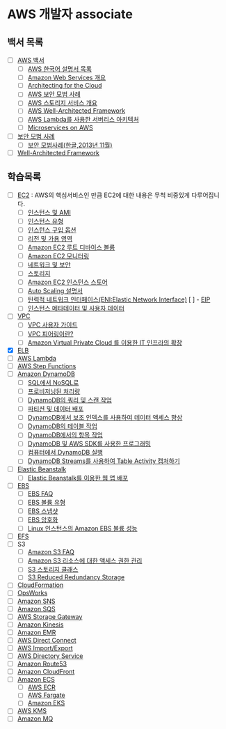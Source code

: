 # AWS 개발자 associate

## 백서 목록

- [ ] [AWS 백서](https://aws.amazon.com/ko/whitepapers/)
  - [ ] [AWS 한국어 설명서 목록](https://aws.amazon.com/ko/blogs/korea/ko-documentation/)
  - [ ] [Amazon Web Services 개요](https://d1.awsstatic.com/International/ko_KR/whitepapers/aws-overview.pdf)
  - [ ] [Architecting for the Cloud](https://d1.awsstatic.com/whitepapers/AWS_Cloud_Best_Practices.pdf)
  - [ ] [AWS 보안 모범 사례](https://d1.awsstatic.com/whitepapers/Security/AWS_Security_Best_Practices.pdf)
  - [ ] [AWS 스토리지 서비스 개요](https://d1.awsstatic.com/whitepapers/Storage/AWS%20Storage%20Services%20Whitepaper-v9.pdf)
  - [ ] [AWS Well-Architected Framework](https://d1.awsstatic.com/International/ko_KR/whitepapers/Well-Architected%20Framework%20Whitepaper.pdf)
  - [ ] [AWS Lambda를 사용한 서버리스 아키텍처](https://d1.awsstatic.com/whitepapers/serverless-architectures-with-aws-lambda.pdf)
  - [ ] [Microservices on AWS](https://d1.awsstatic.com/whitepapers/microservices-on-aws.pdf)
- [ ] [보안 모범 사례](https://d0.awsstatic.com/whitepapers/Security/AWS_Security_Best_Practices.pdf)
  - [ ] [보안 모범사례(한글,2013년 11월)](https://d0.awsstatic.com/International/ko_KR/whitepapers/AWS_Security_Best_Practices_11052013.pdf)
- [ ] [Well-Architected Framework](https://d0.awsstatic.com/whitepapers/architecture/AWS_Well-Architected_Framework.pdf)

## 학습목록

- [ ] [EC2](http://docs.aws.amazon.com/ko_kr/AWSEC2/latest/UserGuide/concepts.html) : AWS의 핵심서비스인 만큼 EC2에 대한 내용은 무척 비중있게 다루어집니다.
  - [ ] [인스턴스 및 AMI](http://docs.aws.amazon.com/ko_kr/AWSEC2/latest/UserGuide/ec2-instances-and-amis.html)
  - [ ] [인스턴스 유형](http://docs.aws.amazon.com/ko_kr/AWSEC2/latest/UserGuide/instance-types.html)
  - [ ] [인스턴스 구입 옵션](http://docs.aws.amazon.com/ko_kr/AWSEC2/latest/UserGuide/instance-purchasing-options.html)
  - [ ] [리전 및 가용 영역](http://docs.aws.amazon.com/ko_kr/AWSEC2/latest/UserGuide/using-regions-availability-zones.html)
  - [ ] [Amazon EC2 루트 디바이스 볼륨](http://docs.aws.amazon.com/ko_kr/AWSEC2/latest/UserGuide/RootDeviceStorage.html)
  - [ ] [Amazon EC2 모니터링](http://docs.aws.amazon.com/ko_kr/AWSEC2/latest/UserGuide/monitoring_ec2.html)
  - [ ] [네트워크 및 보안](http://docs.aws.amazon.com/ko_kr/AWSEC2/latest/UserGuide/EC2_Network_and_Security.html)
  - [ ] [스토리지](http://docs.aws.amazon.com/ko_kr/AWSEC2/latest/UserGuide/Storage.html)
  - [ ] [Amazon EC2 인스턴스 스토어](http://docs.aws.amazon.com/ko_kr/AWSEC2/latest/UserGuide/InstanceStorage.html)
  - [ ] [Auto Scaling 설명서](http://docs.aws.amazon.com/ko_kr/autoscaling/latest/userguide/WhatIsAutoScaling.html)
  - [ ] [탄력적 네트워크 인터페이스(ENI:Elastic Network Interface)](http://docs.aws.amazon.com/ko_kr/AWSEC2/latest/UserGuide/using-eni.html)
  [ ] - [EIP](https://aws.amazon.com/ec2/faqs/)
  - [ ] [인스턴스 메타데이터 및 사용자 데이터](http://docs.aws.amazon.com/ko_kr/AWSEC2/latest/UserGuide/ec2-instance-metadata.html)
- [ ] [VPC](https://aws.amazon.com/ko/vpc/faqs/)
  - [ ] [VPC 사용자 가이드](http://docs.aws.amazon.com/ko_kr/AmazonVPC/latest/UserGuide/VPC_Introduction.html)
  - [ ] [VPC 피어링이란?](http://docs.aws.amazon.com/ko_kr/AmazonVPC/latest/PeeringGuide/Welcome.html)
  - [ ] [Amazon Virtual Private Cloud 를 이용한 IT 인프라의 확장](http://d0.awsstatic.com/International/ko_KR/whitepapers/Extend%20your%20IT%20infrastructure%20with%20Amaon%20VPC.pdf)
- [x] [ELB](https://aws.amazon.com/ko/elasticloadbalancing/faqs/)
- [ ] [AWS Lambda](https://aws.amazon.com/ko/lambda/faqs/)
- [ ] [AWS Step Functions](https://aws.amazon.com/ko/step-functions/faqs/)
- [ ] [Amazon DynamoDB](https://aws.amazon.com/ko/dynamodb/faqs/)
  - [ ] [SQL에서 NoSQL로](https://docs.aws.amazon.com/ko_kr/amazondynamodb/latest/developerguide/SQLtoNoSQL.html)
  - [ ] [프로비저닝된 처리량](https://docs.aws.amazon.com/ko_kr/amazondynamodb/latest/developerguide/HowItWorks.ProvisionedThroughput.html)
  - [ ] [DynamoDB의 쿼리 및 스캔 작업](https://docs.aws.amazon.com/ko_kr/amazondynamodb/latest/developerguide/QueryAndScan.html)
  - [ ] [파티션 및 데이터 배포](https://docs.aws.amazon.com/ko_kr/amazondynamodb/latest/developerguide/HowItWorks.Partitions.html)
  - [ ] [DynamoDB에서 보조 인덱스를 사용하여 데이터 액세스 향상](https://docs.aws.amazon.com/ko_kr/amazondynamodb/latest/developerguide/SecondaryIndexes.html)
  - [ ] [DynamoDB의 테이블 작업](https://docs.aws.amazon.com/ko_kr/amazondynamodb/latest/developerguide/WorkingWithTables.html)
  - [ ] [DynamoDB에서의 항목 작업](https://docs.aws.amazon.com/ko_kr/amazondynamodb/latest/developerguide/WorkingWithItems.html)
  - [ ] [DynamoDB 및 AWS SDK를 사용한 프로그래밍](https://docs.aws.amazon.com/ko_kr/amazondynamodb/latest/developerguide/Programming.html)
  - [ ] [컴퓨터에서 DynamoDB 실행](https://docs.aws.amazon.com/ko_kr/amazondynamodb/latest/developerguide/DynamoDBLocal.html)
  - [ ] [DynamoDB Streams를 사용하여 Table Activity 캡처하기](https://docs.aws.amazon.com/ko_kr/amazondynamodb/latest/developerguide/Streams.html)
- [ ] [Elastic Beanstalk](https://aws.amazon.com/ko/elasticbeanstalk/faqs/)
  - [ ] [Elastic Beanstalk를 이용한 웹 앱 배포](http://docs.aws.amazon.com/ko_kr/gettingstarted/latest/deploy/overview.html)
- [ ] [EBS](http://docs.aws.amazon.com/ko_kr/AWSEC2/latest/UserGuide/EBSVolumes.html)
  - [ ] [EBS FAQ](https://aws.amazon.com/ko/ebs/faqs/)
  - [ ] [EBS 볼륨 유형](http://docs.aws.amazon.com/ko_kr/AWSEC2/latest/UserGuide/EBSVolumeTypes.html)
  - [ ] [EBS 스냅샷](http://docs.aws.amazon.com/ko_kr/AWSEC2/latest/UserGuide/EBSSnapshots.html)
  - [ ] [EBS 암호화](http://docs.aws.amazon.com/ko_kr/AWSEC2/latest/UserGuide/EBSEncryption.html)
  - [ ] [Linux 인스턴스의 Amazon EBS 볼륨 성능](http://docs.aws.amazon.com/ko_kr/AWSEC2/latest/UserGuide/EBSPerformance.html)
- [ ] [EFS](https://aws.amazon.com/ko/efs/faq/)
- [ ] S3
  - [ ] [Amazon S3 FAQ](https://aws.amazon.com/ko/s3/faqs/)
  - [ ] [Amazon S3 리소스에 대한 액세스 권한 관리](https://docs.aws.amazon.com/ko_kr/AmazonS3/latest/dev/s3-access-control.html)
  - [ ] [S3 스토리지 클래스](https://aws.amazon.com/ko/s3/storage-classes/)
  - [ ] [S3 Reduced Redundancy Storage](https://aws.amazon.com/ko/s3/reduced-redundancy/)
- [ ] [CloudFormation](https://aws.amazon.com/ko/cloudformation/faqs/)
- [ ] [OpsWorks](https://aws.amazon.com/ko/opsworks/faqs/)
- [ ] [Amazon SNS](https://aws.amazon.com/ko/sns/faqs/)
- [ ] [Amazon SQS](https://aws.amazon.com/ko/sqs/faqs/)
- [ ] [AWS Storage Gateway](https://aws.amazon.com/ko/storagegateway/faqs/)
- [ ] [Amazon Kinesis](https://aws.amazon.com/ko/kinesis/streams/faqs/)
- [ ] [Amazon EMR](https://aws.amazon.com/ko/emr/faqs/)
- [ ] [AWS Direct Connect](https://aws.amazon.com/ko/directconnect/)
- [ ] [AWS Import/Export](https://aws.amazon.com/ko/documentation/importexport/?nc1=h_ls)
- [ ] [AWS Directory Service](https://aws.amazon.com/ko/directoryservice/faqs/)
- [ ] [Amazon Route53](https://aws.amazon.com/ko/route53/details/)
- [ ] [Amazon CloudFront](https://docs.aws.amazon.com/ko_kr/AmazonCloudFront/latest/DeveloperGuide/Introduction.html)
- [ ] [Amazon ECS](https://aws.amazon.com/ko/ecs/faqs/)
  - [ ] [AWS ECR](https://aws.amazon.com/ko/ecr/faqs/)
  - [ ] [AWS Fargate](https://aws.amazon.com/ko/fargate/faqs/)
  - [ ] [Amazon EKS](https://aws.amazon.com/ko/eks/faqs/)
- [ ] [AWS KMS](https://aws.amazon.com/ko/kms/faqs/)
- [ ] [Amazon MQ](https://aws.amazon.com/ko/amazon-mq/faqs/)
